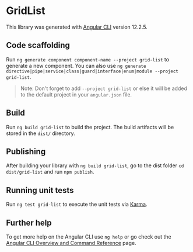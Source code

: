 # GridList

This library was generated with [Angular CLI](https://github.com/angular/angular-cli) version 12.2.5.

## Code scaffolding

Run `ng generate component component-name --project grid-list` to generate a new component. You can also use `ng generate directive|pipe|service|class|guard|interface|enum|module --project grid-list`.
> Note: Don't forget to add `--project grid-list` or else it will be added to the default project in your `angular.json` file. 

## Build

Run `ng build grid-list` to build the project. The build artifacts will be stored in the `dist/` directory.

## Publishing

After building your library with `ng build grid-list`, go to the dist folder `cd dist/grid-list` and run `npm publish`.

## Running unit tests

Run `ng test grid-list` to execute the unit tests via [Karma](https://karma-runner.github.io).

## Further help

To get more help on the Angular CLI use `ng help` or go check out the [Angular CLI Overview and Command Reference](https://angular.io/cli) page.

